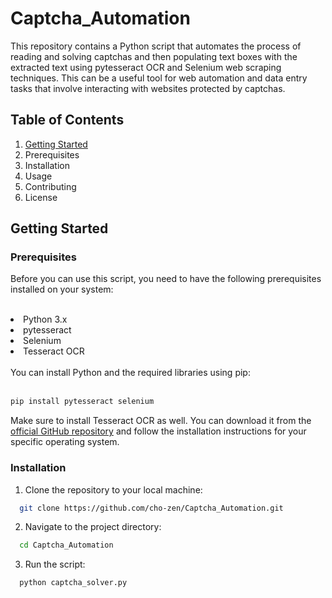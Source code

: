 # Captcha_Automation

This repository contains a Python script that automates the process of reading and solving captchas and then populating text boxes with the extracted text using pytesseract OCR and Selenium web scraping techniques. This can be a useful tool for web automation and data entry tasks that involve interacting with websites protected by captchas.

## Table of Contents

<ol>
<li> <a href="#" > Getting Started </a> </li>
<li> Prerequisites </li>
<li> Installation </li> 
<li> Usage </li>
<li> Contributing </li>
<li> License </li>
</ol>

## Getting Started
### Prerequisites
Before you can use this script, you need to have the following prerequisites installed on your system:
<br><br>
<li> Python 3.x </li>
<li> pytesseract </li>
<li> Selenium </li>
<li> Tesseract OCR </li>
<br>
You can install Python and the required libraries using pip:
<br>
<br>

```bash
pip install pytesseract selenium
```

Make sure to install Tesseract OCR as well. You can download it from the <a href = "https://github.com/tesseract-ocr/tesseract">official GitHub repository<a/> and follow the installation instructions for your specific operating system.

### Installation
1. Clone the repository to your local machine:
```bash
  git clone https://github.com/cho-zen/Captcha_Automation.git
```
2. Navigate to the project directory:
```bash
  cd Captcha_Automation
```
3. Run the script:
```bash
  python captcha_solver.py
```

